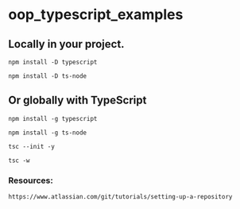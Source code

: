 # oop_typescript_examples


## Locally in your project.

`npm install -D typescript`

`npm install -D ts-node`

## Or globally with TypeScript

`npm install -g typescript`

`npm install -g ts-node`

`tsc --init -y`

`tsc -w`

### Resources:

`https://www.atlassian.com/git/tutorials/setting-up-a-repository`

